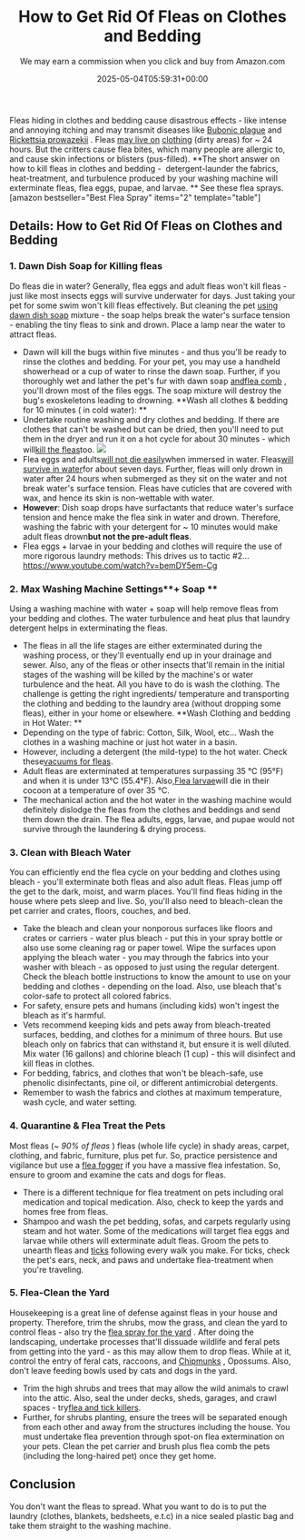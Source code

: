 ﻿---
author: We may earn a commission when you click and buy from Amazon.com
layout: post
title: How to Get Rid Of Fleas on Clothes and Bedding
date: '2025-05-04T05:59:31+00:00'
categories:
- Fleas
- Guide
tags: []
slug: /how-to-get-rid-of-fleas-on-clothes-and-bedding/
lastmod: 2025-05-07T12:21:27+03:00
---

Fleas hiding in clothes and bedding cause disastrous effects - like intense and annoying itching and may transmit diseases like
[Bubonic plague](https://www.mayoclinic.org/diseases-conditions/plague/symptoms-causes/syc-20351291)
and
[Rickettsia prowazekii](https://pestpolicy.com)
.
Fleas
[may live on](https://pestpolicy.com/can-fleas-live-on-clothes/)
[clothing](https://pestpolicy.com/can-fleas-live-on-clothes/)
(dirty areas) for ~ 24 hours. But the critters cause flea bites, which many people are allergic to, and cause
skin infections or blisters (pus-filled).
**The short answer on how to kill fleas in clothes and bedding -  detergent-launder the fabrics, heat-treatment, and turbulence produced by your washing machine will exterminate fleas, flea eggs, pupae, and larvae. **
See these flea sprays.
[amazon bestseller="Best Flea Spray" items="2" template="table"]
## Details: How to Get Rid Of Fleas on Clothes and Bedding
### 1. Dawn Dish Soap for Killing fleas
Do fleas die in water? Generally, flea eggs and adult fleas won't kill fleas - just like most insects eggs will survive underwater for days. Just taking your pet for some swim won't kill fleas effectively.
But cleaning the pet
[using dawn dish soap](https://pestpolicy.com/dawn-dish-soap-for-fleas/)
mixture - the soap helps break the water's surface tension - enabling the tiny fleas to sink and drown. Place a lamp near the water to attract fleas.
- Dawn will kill the bugs within five minutes - and thus you'll be ready to rinse the clothes and bedding. For your pet, you may use a handheld showerhead or a cup of water to rinse the dawn soap.
Further, if you thoroughly wet and lather the pet's fur with dawn soap
[andflea comb](https://pestpolicy.com/how-to-use-a-flea-comb/)
, you'll drown most of the files eggs. The soap mixture will destroy the bug's
exoskeletons leading to drowning.
**Wash all clothes & bedding for 10 minutes ( in cold water): **
- Undertake routine washing and dry clothes and bedding. If there are clothes that can't be washed but can be dried, then you'll need to put them in the dryer and run it on a hot cycle for about 30 minutes - which will[kill the fleas](https://pestpolicy.com/does-the-dryer-kill-fleas/)too.
![](/assets/img/img/)
- Flea eggs and adults[will not die easily](https://pestpolicy.com/flea-eggs-vs-dandruff/)when immersed in water. Fleas[will survive in water](https://pestpolicy.com/can-cats-get-fleas-in-the-winter/)for about seven days. Further, fleas will only drown in water after 24 hours when submerged as they sit on the water and not break water's surface tension. Fleas have cuticles that are covered with wax, and hence its skin is non-wettable with water.
- **However**: Dish soap drops have surfactants that reduce water's surface tension and hence make the flea sink in water and drown. Therefore, washing the fabric with your detergent for ~ 10 minutes would make adult fleas drown**but not the pre-adult fleas**.
- Flea eggs + larvae in your bedding and clothes will require the use of more rigorous laundry methods: This drives us to tactic #2…
https://www.youtube.com/watch?v=bemDY5em-Cg
### 2. Max Washing Machine Settings**+ Soap **
Using a washing machine with water + soap will help remove fleas from your bedding and clothes. The water turbulence and heat plus that laundry detergent helps in exterminating the fleas.
- The fleas in all the life stages are either exterminated during the washing process, or they'll eventually end up in your drainage and sewer.
Also, any of the fleas or other insects that'll remain in the initial stages of the washing will be killed by the machine's or water turbulence and the heat.
All you have to do is wash the clothing. The challenge is getting the right ingredients/ temperature and transporting the clothing and bedding to the laundry area (without dropping some fleas), either in your home or elsewhere.
**Wash Clothing and bedding in Hot Water: **
- Depending on the type of fabric: Cotton, Silk, Wool, etc... Wash the clothes in a washing machine or just hot water in a basin.
- However, including a detergent (the mild-type) to the hot water. Check these[vacuums for fleas](https://pestpolicy.com/best-vacuum-for-fleas/).
- Adult fleas are exterminated at temperatures surpassing 35 °C (95°F) and when it is under 13°C (55.4°F). Also,[Flea larvae](https://pestpolicy.com/what-do-flea-larvae-look-like/)will die in their cocoon at a temperature of over 35 °C.
- The mechanical action and the hot water in the washing machine would definitely dislodge the fleas from the clothes and beddings and send them down the drain. The flea adults, eggs, larvae, and pupae would not survive through the laundering & drying process.
### 3. Clean with Bleach Water
You can efficiently end the flea cycle on your bedding and clothes using bleach - you'll exterminate both fleas and also adult fleas. Fleas jump off the get to the dark, moist, and warm places.
You'll find fleas hiding in the house where pets sleep and live. So, you'll also need to bleach-clean the pet carrier and crates, floors, couches, and bed.
- Take the bleach and clean your nonporous surfaces like floors and crates or carriers - water plus bleach - put this in your spray bottle or also use some cleaning rag or paper towel.
Wipe the surfaces upon applying the bleach water - you may through the fabrics into your washer with bleach - as opposed to just using the regular detergent.
Check the bleach bottle instructions to know the amount to use on your bedding and clothes - depending on the load. Also, use bleach that's color-safe to protect all colored fabrics.
- For safety, ensure pets and humans (including kids) won't ingest the bleach as it's harmful.
- Vets recommend keeping kids and pets away from bleach-treated surfaces, bedding, and clothes for a minimum of three hours.
But use bleach only on fabrics that can withstand it, but ensure it is well diluted. Mix water (16 gallons) and chlorine bleach (1 cup) - this will disinfect and kill fleas in clothes.
- For bedding, fabrics, and clothes that won't be bleach-safe, use phenolic disinfectants, pine oil, or different antimicrobial detergents.
- Remember to wash the fabrics and clothes at maximum temperature, wash cycle, and water setting.
### 4. Quarantine & Flea Treat the Pets
Most fleas (~
*90% of fleas*
) fleas (whole life cycle) in shady areas, carpet, clothing, and fabric, furniture, plus pet fur.
So, practice persistence and vigilance but use a
[flea fogger](https://pestpolicy.com/best-fogger-for-fleas/)
if you have a massive flea infestation. So, ensure to groom and examine the cats and dogs for fleas.
- There is a different technique for flea treatment on pets including oral medication and topical medication. Also, check to keep the yards and homes free from fleas.
- Shampoo and wash the pet bedding, sofas, and carpets regularly using steam and hot water. Some of the medications will target flea eggs and larvae while others will exterminate adult fleas.
Groom the pets to unearth fleas and
[ticks](https://pestpolicy.com/best-tick-shampoo-for-dogs/)
following every walk you make. For ticks, check the pet's ears, neck, and paws and undertake flea-treatment when you're traveling.
### 5. Flea-Clean the Yard
Housekeeping is a great line of defense against fleas in your house and property. Therefore, trim the shrubs, mow the grass, and clean the yard to control fleas - also try the
[flea spray for the yard](https://pestpolicy.com/best-flea-spray-for-yard/)
.
After doing the landscaping, undertake processes that'll dissuade wildlife and feral pets from getting into the yard - as this may allow them to drop fleas.
While at it, control the entry of feral cats, raccoons, and
[Chipmunks](https://pestpolicy.com/best-chipmunk-repellents/)
, Opossums. Also, don't leave feeding bowls used by cats and dogs in the yard.
- Trim the high shrubs and trees that may allow the wild animals to crawl into the attic. Also, seal the under decks, sheds, garages, and crawl spaces - try[flea and tick killers](https://pets.webmd.com/flea-tick-control-15/default.htm).
- Further, for shrubs planting, ensure the trees will be separated enough from each other and away from the structures including the house.
You must undertake flea prevention through spot-on flea extermination on your pets. Clean the pet carrier and brush plus flea comb the pets (including the long-haired pet) once they get home.
## Conclusion
You don't want the fleas to spread. What you want to do is to put the laundry (clothes, blankets, bedsheets, e.t.c) in a nice sealed plastic bag and take them straight to the washing machine.